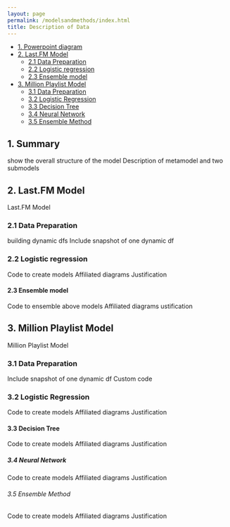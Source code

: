 ```yaml
---
layout: page
permalink: /modelsandmethods/index.html
title: Description of Data
---
```


* [1. Powerpoint diagram](#1)
* [2. Last.FM Model](#2)
    * [2.1 Data Preparation](#2.1)
    * [2.2 Logistic regression](#2.2)
    * [2.3 Ensemble model](#2.3)
* [3. Million Playlist Model](#3)
    * [3.1 Data Preparation](#3.1)
    * [3.2 Logistic Regression](#3.2)
    * [3.3 Decision Tree](#3.3)
    * [3.4 Neural Network](#3.4)
    * [3.5 Ensemble Method](#3.5)

<h2 id="1">1. Summary</h2>
show the overall structure of the model
Description of metamodel and two submodels 

<h2 id="2">2. Last.FM Model</h2>
Last.FM Model
<h3 id="2.1">2.1 Data Preparation</h3>
building dynamic dfs
Include snapshot of one dynamic df
<h3 id="2.2">2.2 Logistic regression</h3>
Code to create models
Affiliated diagrams
Justification
<h4 id="2.3">2.3 Ensemble model</h4>
Code to ensemble above models
Affiliated diagrams
ustification


<h2 id="3">3. Million Playlist Model</h2>
Million Playlist Model
<h3 id="3.1">3.1 Data Preparation</h3>
Include snapshot of one dynamic df
Custom code
<h3 id="3.2">3.2 Logistic Regression</h3>
Code to create models
Affiliated diagrams
Justification
<h4 id="3.3">3.3 Decision Tree</h4>
Code to create models
Affiliated diagrams
Justification
<h5 id="3.4">3.4 Neural Network</h5>
Code to create models
Affiliated diagrams
Justification
<h6 id="3.5">3.5 Ensemble Method</h6>
Code to create models
Affiliated diagrams
Justification
